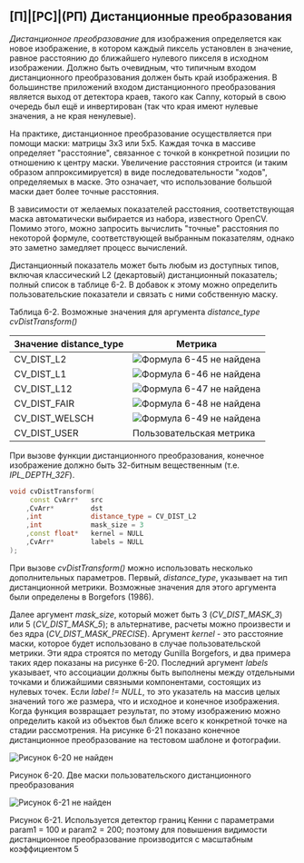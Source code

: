 ## [П]|[РС]|(РП) Дистанционные преобразования

*Дистанционное преобразование* для изображения определяется как новое изображение, в котором каждый пиксель установлен в значение, равное расстоянию до ближайшего нулевого пикселя в исходном изображении. Должно быть очевидным, что типичным входом дистанционного преобразования должен быть край изображения. В большинстве приложений входом дистанционного преобразования является выход от детектора краев, такого как Canny, который в свою очередь был ещё и инвертирован (так что края имеют нулевые значения, а не края ненулевые).

На практике, дистанционное преобразование осуществляется при помощи маски: матрицы 3x3 или 5x5. Каждая точка в массиве определяет "расстояние", связанное с точкой в конкретной позиции по отношению к центру маски. Увеличение расстояния строится (и таким образом аппроксимируется) в виде последовательности "ходов", определяемых в маске. Это означает, что использование большой маски дает более точные расстояния.

В зависимости от желаемых показателей расстояния, соответствующая маска автоматически выбирается из набора, известного OpenCV. Помимо этого, можно запросить вычислить "точные" расстояния по некоторой формуле, соответствующей выбранным показателям, однако это заметно замедляет процесс вычислений. 

Дистанционный показатель может быть любым из доступных типов, включая классический L2 (декартовый) дистанционный показатель; полный список в таблице 6-2. В добавок к этому можно определить пользовательские показатели и связать с ними собственную маску.

Таблица 6-2. Возможные значения для аргумента *distance_type* *cvDistTransform()*

| Значение distance_type | Метрика |
| -- | -- |
| CV_DIST_L2 | ![Формула 6-45 не найдена](Images/Frml_6_45.jpg) |
| CV_DIST_L1 | ![Формула 6-46 не найдена](Images/Frml_6_46.jpg) |
| CV_DIST_L12 | ![Формула 6-47 не найдена](Images/Frml_6_47.jpg) |
| CV_DIST_FAIR | ![Формула 6-48 не найдена](Images/Frml_6_48.jpg) |
| CV_DIST_WELSCH | ![Формула 6-49 не найдена](Images/Frml_6_49.jpg) |
| CV_DIST_USER | Пользовательская метрика |

При вызове функции дистанционного преобразования, конечное изображение должно быть 32-битным вещественным (т.е. *IPL_DEPTH_32F*).

```cpp
void cvDistTransform(
     const CvArr*   src
    ,CvArr*         dst
    ,int            distance_type = CV_DIST_L2
    ,int            mask_size = 3
    ,const float*   kernel = NULL
    ,CvArr*         labels = NULL
);
```

При вызове *cvDistTransform()* можно использовать несколько дополнительных параметров. Первый, *distance_type*, указывает на тип дистанционной метрики. Возможные значения для этого аргумента были определены в Borgefors (1986).

Далее аргумент *mask_size*, который может быть 3 (*CV_DIST_MASK_3*) или 5 (*CV_DIST_MASK_5*); в альтернативе, расчеты можно произвести и без ядра (*CV_DIST_MASK_PRECISE*). Аргумент *kernel* - это расстояние маски, которое будет использовано в случае пользовательской метрики. Эти ядра строятся по методу Gunilla Borgefors, и два примера таких ядер показаны на рисунке 6-20. Последний аргумент *labels* указывает, что ассоциации должны быть выполнены между отдельными точками и ближайшими связными компонентами, состоящих из нулевых точек. Если *label != NULL*, то это указатель на массив целых значений того же размера, что и исходное и конечное изображения. Когда функция возвращает результат, по этому изображению можно определить какой из объектов был ближе всего к конкретной точке на стадии рассмотрения. На рисунке 6-21 показано конечное дистанционное преобразование на тестовом шаблоне и фотографии.

![Рисунок 6-20 не найден](Images/Pic_6_20.jpg)

Рисунок 6-20. Две маски пользовательского дистанционного преобразования

![Рисунок 6-21 не найден](Images/Pic_6_21.jpg)

Рисунок 6-21. Используется детектор границ Кенни с параметрами param1 = 100 и param2 = 200; поэтому для повышения видимости дистанционное преобразование производится с масштабным коэффициентом 5

